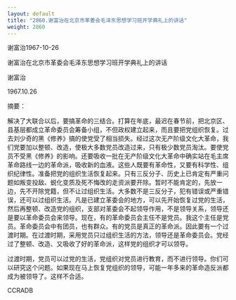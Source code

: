 ```yaml
---
layout: default
title: "2860.谢富治在北京市革委会毛泽东思想学习班开学典礼上的讲话"
weight: 2860
---
```


谢富治1967-10-26

谢富治在北京市革委会毛泽东思想学习班开学典礼上的讲话

谢富治

1967.10.26

摘要：

解决了大联合以后，要搞革命的三结合。打算在年底，最迟在春节前，把北京区、县基层都成立革命委员会筹备小组，不但政权建立起来，而且要把党组织恢复。过去刘少奇的黑《修养》搞的使党受了相当损失。经过这次无产阶级文化大革命，我们党要加以整顿、改造，使极大多数党员改造过来，只有极少数党员淘汰。要使党员不受黑《修养》的影响。还要吸收一批在无产阶级文化大革命中确实站在毛主席革命路线一边的革命派，吸收新的血液。这些人既要有革命性，又要有科学性、组织纪律性。准备把党的组织生活恢复起来。只有三反分子、历史上已肯定有严重问题如叛变投敌、蜕化变质及死不悔改的走资派要开除。暂时不能肯定的，先放一边，先不开除党籍，但不让过组织生活。大多数不是三反分子，犯有错误或严重错误，还可以过组织生活。凡是已建立革委会的地方，可以先开始恢复过党的生活，然后再整顿、改造党的组织，支部对革委会不起领导作用，不是领导关系，领导还是要以革命委员会来领导。现在，有的革命委员会主任不是党员。我这个主任是党员。革命委员会中有团员，也有群众。有的党员是真正的革命派。因此要有一个过渡时期。在过渡时期，采用党员只过组织生活的方法，领导还是革命委员会。党经过了整顿、改造、又吸收了好的革命派，这样党的组织才可以领导。

过渡时期，党员可以过党的生活，党组织对党员进行教育，而不进行领导。你们可以研究这个问题。如果现在马上恢复党组织的领导，可能一年多来的革命造反派都成为被领导了。这样不合适。

CCRADB

